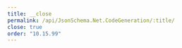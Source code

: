 ```yaml
---
title: __close
permalink: /api/JsonSchema.Net.CodeGeneration/:title/
close: true
order: "10.15.99"
---
```

